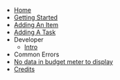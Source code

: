 * [Home](#)
* [Getting Started](#)
* [Adding An Item](#)
* [Adding A Task](#)
* Developer
  * [Intro](#)
* Common Errors
* [No data in budget meter to display](#)
* [Credits](#)
